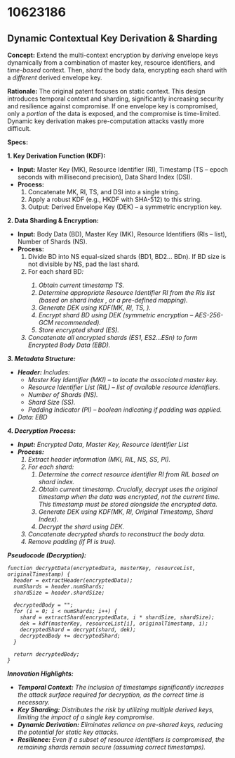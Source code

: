 # 10623186

## Dynamic Contextual Key Derivation & Sharding

**Concept:** Extend the multi-context encryption by *deriving* envelope keys dynamically from a combination of master key, resource identifiers, and *time-based* context. Then, *shard* the body data, encrypting each shard with a *different* derived envelope key. 

**Rationale:**  The original patent focuses on static context. This design introduces temporal context and sharding, significantly increasing security and resilience against compromise. If one envelope key is compromised, only a *portion* of the data is exposed, and the compromise is time-limited.  Dynamic key derivation makes pre-computation attacks vastly more difficult.

**Specs:**

**1. Key Derivation Function (KDF):**

   *   **Input:** Master Key (MK), Resource Identifier (RI), Timestamp (TS – epoch seconds with millisecond precision), Data Shard Index (DSI).
   *   **Process:**
        1.  Concatenate MK, RI, TS, and DSI into a single string.
        2.  Apply a robust KDF (e.g., HKDF with SHA-512) to this string.
        3.  Output: Derived Envelope Key (DEK) – a symmetric encryption key.

**2. Data Sharding & Encryption:**

   *   **Input:** Body Data (BD), Master Key (MK), Resource Identifiers (RIs – list), Number of Shards (NS).
   *   **Process:**
        1.  Divide BD into NS equal-sized shards (BD1, BD2… BDn).  If BD size is not divisible by NS, pad the last shard.
        2.  For each shard BD<i>:
            1.  Obtain current timestamp TS.
            2.  Determine appropriate Resource Identifier RI from the RIs list (based on shard index <i>, or a pre-defined mapping).
            3.  Generate DEK using KDF(MK, RI, TS, <i>).
            4.  Encrypt shard BD<i> using DEK (symmetric encryption – AES-256-GCM recommended).
            5.  Store encrypted shard (ES<i>).
        6.  Concatenate all encrypted shards (ES1, ES2…ESn) to form Encrypted Body Data (EBD).

**3. Metadata Structure:**

   *   **Header:** Includes:
        *   Master Key Identifier (MKI) –  to locate the associated master key.
        *   Resource Identifier List (RIL) – list of available resource identifiers.
        *   Number of Shards (NS).
        *   Shard Size (SS).
        *   Padding Indicator (PI) –  boolean indicating if padding was applied.
   *   Data: EBD

**4. Decryption Process:**

   *   **Input:** Encrypted Data, Master Key, Resource Identifier List
   *   **Process:**
        1.  Extract header information (MKI, RIL, NS, SS, PI).
        2.  For each shard:
            1.  Determine the correct resource identifier RI from RIL based on shard index.
            2.  Obtain current timestamp.  *Crucially*, decrypt uses the *original* timestamp when the data was encrypted, not the current time. This timestamp *must* be stored alongside the encrypted data.
            3.  Generate DEK using KDF(MK, RI, Original Timestamp, Shard Index).
            4.  Decrypt the shard using DEK.
        5.  Concatenate decrypted shards to reconstruct the body data.
        6.  Remove padding (if PI is true).

**Pseudocode (Decryption):**

```
function decryptData(encryptedData, masterKey, resourceList, originalTimestamp) {
  header = extractHeader(encryptedData);
  numShards = header.numShards;
  shardSize = header.shardSize;

  decryptedBody = "";
  for (i = 0; i < numShards; i++) {
    shard = extractShard(encryptedData, i * shardSize, shardSize);
    dek = kdf(masterKey, resourceList[i], originalTimestamp, i);
    decryptedShard = decrypt(shard, dek);
    decryptedBody += decryptedShard;
  }

  return decryptedBody;
}
```

**Innovation Highlights:**

*   **Temporal Context:** The inclusion of timestamps significantly increases the attack surface required for decryption, as the correct time is necessary.
*   **Key Sharding:** Distributes the risk by utilizing multiple derived keys, limiting the impact of a single key compromise.
*   **Dynamic Derivation:** Eliminates reliance on pre-shared keys, reducing the potential for static key attacks.
*   **Resilience:**  Even if a subset of resource identifiers is compromised, the remaining shards remain secure (assuming correct timestamps).